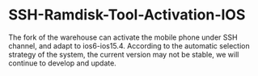 # SSH-Ramdisk-Tool-Activation-IOS
The fork of the warehouse can activate the mobile phone under SSH channel, and adapt to ios6-ios15.4. According to the automatic selection strategy of the system, the current version may not be stable, we will continue to develop and update.
